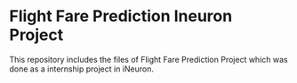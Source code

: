 # Flight Fare Prediction Ineuron Project
This repository includes the files of Flight Fare Prediction Project which was done as a internship project in iNeuron. 
